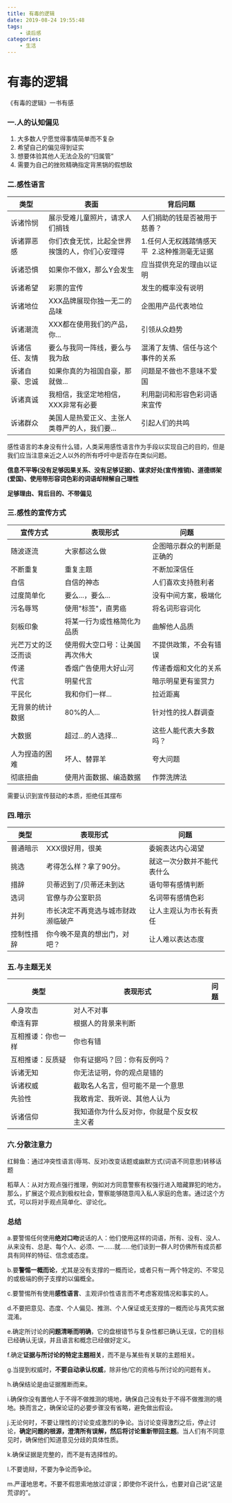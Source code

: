 ```yaml
---
title: 有毒的逻辑
date: 2019-08-24 19:55:48
tags:
	- 读后感
categories:
	- 生活
---
```

# 有毒的逻辑



《有毒的逻辑》一书有感
### 一.人的认知偏见

1. 大多数人宁愿觉得事情简单而不复杂
2. 希望自己的偏见得到证实
3. 想要体验其他人无法企及的“归属管”
4. 需要为自己的挫败精确指定背黑锅的假想敌

### 二.感性语言
| 类型 | 表面 | 背后问题 |
| --- | --- | --- |
| 诉诸怜悯 | 展示受难儿童照片，请求人们捐钱 | 人们捐助的钱是否被用于慈善？ |
| 诉诸罪恶感 | 你们衣食无忧，比起全世界挨饿的人，你们心安理得 | 1.任何人无权践踏情感天平  2.这种推测毫无证据 |
| 诉诸恐惧 | 如果你不做X，那么Y会发生 | 应当提供充足的理由以证明 |
| 诉诸希望 | 彩票的宣传 | 发生的概率没有说明 |
| 诉诸地位 | XXX品牌展现你独一无二的品味 | 企图用产品代表地位 |
| 诉诸潮流 | XXX都在使用我们的产品，你... | 引领从众趋势 |
| 诉诸信任、友情 | 要么与我同一阵线，要么与我为敌 | 混淆了友情、信任与这个事件的关系 |
| 诉诸自豪、忠诚 | 如果你真的为祖国自豪，那就做... | 问题是不做也不意味不爱国 |
| 诉诸真诚 | 我相信，我坚定地相信，XXX非常有必要 | 利用副词和形容色彩词语来宣传 |
| 诉诸群众 | 美国人是热爱正义、主张人类尊严的人，我们要... | 引起人们的共鸣 |


感性语言的本身没有什么错，人类采用感性语言作为手段以实现自己的目的，但是我们应当注意亲近之人以外的所有呼吁中是否存在类似问题。

**信息不平等(没有足够因果关系、没有足够证据)、谋求好处(宣传推销)、道德绑架(爱国)、使用带形容词色彩的词语却辩解自己理性**

**足够理由、背后目的、不带偏见**

### 三.感性的宣传方式
| 宣传方式 | 表现形式 | 问题 |
| --- | --- | --- |
| 随波逐流 | 大家都这么做 | 企图暗示群众的判断是正确的 |
| 不断重复 | 重复主题 | 不断加深信任 |
| 自信 | 自信的神态 | 人们喜欢支持胜利者 |
| 过度简单化 | 要么...，要么... | 没有中间方案，极端化 |
| 污名辱骂 | 使用"标签"，直男癌 | 将名词形容词化 |
| 刻板印象 | 将某一行为或性格简化为品质 | 曲解他人品质 |
| 光芒万丈的泛泛而谈 | 使用假大空口号：让美国再次伟大 | 不提供政策，不会有错误 |
| 传递 | 香烟广告使用大好山河 | 传递香烟和文化的关系 |
| 代言 | 明星代言 | 暗示明星更有鉴赏力 |
| 平民化 | 我和你们一样... | 拉近距离 |
| 无背景的统计数据 | 80%的人... | 针对性的找人群调查 |
| 大数据 | 超过...的人选择... | 这些人能代表大多数吗？ |
| 人为捏造的困难 | 坏人、替罪羊 | 夸大问题 |
| 彻底扭曲 | 使用片面数据、编造数据 | 作弊洗牌法 |


需要认识到宣传鼓动的本质，拒绝任其摆布

### 四.暗示
| 类型 | 表现形式 | 问题 |
| --- | --- | --- |
| 普通暗示 | XXX很好用，很美 | 委婉表达内心渴望 |
| 挑选 | 考得怎么样？拿了90分。 | 就这一次分数并不能代表什么 |
| 措辞 | 贝蒂迟到了/贝蒂还未到达 | 语句带有感情判断 |
| 选词 | 官僚与办公室职员 | 名词带有感情色彩 |
| 并列 | 市长决定不再竞选与城市财政濒临破产 | 让人主观认为市长有责任 |
| 控制性措辞 | 你今晚不是真的想出门，对吧？ | 让人难以表达态度 |


### 五.与主题无关
| 类型 | 表现形式 | 问题 |
| --- | --- | --- |
| 人身攻击 | 对人不对事 |  |
| 牵连有罪 | 根据人的背景来判断 |  |
| 互相推诿：你也一样 | 你也有错 |  |
| 互相推诿：反质疑 | 你有证据吗？回：你有反例吗？ |  |
| 诉诸无知 | 你无法证明，你的观点是错的 |  |
| 诉诸权威 | 截取名人名言，但可能不是一个意思 |  |
| 先验性 | 我敢肯定、我听说、其他人认为 |  |
| 诉诸信仰 | 我知道你为什么反对你，你就是个反女权主义者 |  |


### 六.分散注意力

红鲱鱼：通过冲突性语言(辱骂、反对)改变话题或幽默方式(词语不同意思)转移话题

稻草人：从对方观点强行推理，例如对方同意警察有权强行进入暗藏罪犯的地方。那么，扩展这个观点到极权社会，警察能够随意闯入私人家庭的危害。通过这个方式，可以将对手观点简单化、谬论化。

### 总结

a.要警惕任何使用**绝对口吻**说话的人：他们使用这样的词语，所有、没有、没人、从来没有、总是、每个人、必须、一……就……他们谈到一群人时仿佛所有成员都具有同样的特征、信念或态度。

b.要**警惕一概而论**，尤其是没有支撑的一概而论，或者只有一两个特定的、不常见的或极端的例子支撑的以偏概全。

c.要警惕所有使用**感性语言**、主观评价性语言而不考虑客观情况和事实的人。

d.不要把意见、态度、个人偏见、推测、个人保证或无支撑的一概而论与真凭实据混淆。

e.确定所讨论的**问题清晰而明确**，它的盘根错节与复杂性都已确认无误，它的目标已经确认无误，并且语言和概念已经做好定义。

f.确定**证据与所讨论的特定主题相关**，而不是与某些有关联的主题相关。

g.当提到权威时，**不要自动承认权威**，除非他/它的资格与所讨论的问题有关。

h.确保结论是由证据推断而来。

i.确保你没有置他人于不得不做推测的境地，确保自己没有处于不得不做推测的境地。换而言之，确保论证的必要步骤没有省略，避免做出假设。

j.无论何时，不要让理性的讨论变成激烈的争论。当讨论变得激烈之后，停止讨论，**确定问题的根源，澄清所有误解，然后将讨论重新带回主题**。当人们有不同意见时，确保他们知道意见分歧的具体性质。

k.确保证据是完整的，而不是有选择性的。

l.不要诡辩，不要为争论而争论。

m.严谨地思考。不要不假思索地放过谬误；即使你不说什么，也要对自己说“这是荒谬的”。

